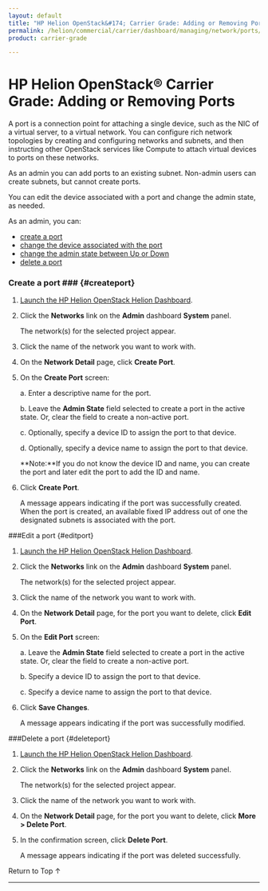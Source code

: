 ```yaml
---
layout: default
title: "HP Helion OpenStack&#174; Carrier Grade: Adding or Removing Ports"
permalink: /helion/commercial/carrier/dashboard/managing/network/ports/
product: carrier-grade

---
```

<!--PUBLISHED-->

<script>

function PageRefresh {
onLoad="window.refresh"
}

PageRefresh();

</script>

<!--
<p style="font-size: small;"> <a href="/helion/commercial/carrier/ga1/install/">&#9664; PREV</a> | <a href="/helion/commercial/carrier/ga1/install-overview/">&#9650; UP</a> | <a href="/helion/commercial/carrier/ga1/">NEXT &#9654;</a></p> 
-->

# HP Helion OpenStack&#174; Carrier Grade: Adding or Removing Ports

A port is a connection point for attaching a single device, such as the NIC of a virtual server, to a virtual network. You can configure rich network topologies by creating and configuring networks and subnets, and then instructing other OpenStack services like Compute to attach virtual devices to ports on these networks.	

As an admin you can add ports to an existing subnet. Non-admin users can create subnets, but cannot create ports.

You can edit the device associated with a port and change the admin state, as needed.

As an admin, you can: 

* [create a port](#createport)
* [change the device associated with the port](#editport)
* [change the admin state between Up or Down](#editport)
* [delete a port](#deleteport)

### Create a port ### {#createport}

1. [Launch the HP Helion OpenStack Helion Dashboard](/helion/openstack/1.1/dashboard/login/).

2. Click the **Networks** link on the **Admin** dashboard **System** panel.

	The network(s) for the selected project appear. 

3. Click the name of the network you want to work with.

4. On the **Network Detail** page, click **Create Port**.

5. On the **Create Port** screen:

	a. Enter a descriptive name for the port.

	b. Leave the **Admin State** field selected to create a port in the active state. Or, clear the field to create a non-active port.

	c. Optionally, specify a device ID to assign the port to that device.
	
	d. Optionally, specify a device name to assign the port to that device.

	**Note:**If you do not know the device ID and name, you can create the port and later edit the port to add the ID and name.

6. Click **Create Port**.  

	A message appears indicating if the port was successfully created. When the port is created, an available fixed IP address out of one the designated subnets is associated with the port.

###Edit a port {#editport}

1. [Launch the HP Helion OpenStack Helion Dashboard](/helion/openstack/1.1/dashboard/login/).

2. Click the **Networks** link on the **Admin** dashboard **System** panel.

	The network(s) for the selected project appear. 

3. Click the name of the network you want to work with.

4. On the **Network Detail** page, for the port you want to delete, click **Edit Port**.

5. On the **Edit Port** screen:

	a. Leave the **Admin State** field selected to create a port in the active state. Or, clear the field to create a non-active port.

	b. Specify a device ID to assign the port to that device.

	c. Specify a device name to assign the port to that device.

6. Click **Save Changes**.  

	A message appears indicating if the port was successfully modified.

###Delete a port {#deleteport}

1. [Launch the HP Helion OpenStack Helion Dashboard](/helion/openstack/1.1/dashboard/login/).

2. Click the **Networks** link on the **Admin** dashboard **System** panel.

	The network(s) for the selected project appear. 

3. Click the name of the network you want to work with.

4. On the **Network Detail** page, for the port you want to delete, click **More &gt; Delete Port**.

5. In the confirmation screen, click **Delete Port**.  

	A message appears indicating if the port was deleted successfully.


<a href="#top" style="padding:14px 0px 14px 0px; text-decoration: none;"> Return to Top &#8593; </a>


----
